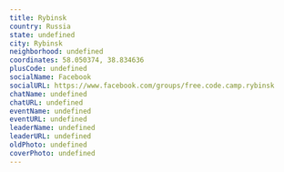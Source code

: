 ```yaml
---
title: Rybinsk
country: Russia
state: undefined
city: Rybinsk
neighborhood: undefined
coordinates: 58.050374, 38.834636
plusCode: undefined
socialName: Facebook
socialURL: https://www.facebook.com/groups/free.code.camp.rybinsk
chatName: undefined
chatURL: undefined
eventName: undefined
eventURL: undefined
leaderName: undefined
leaderURL: undefined
oldPhoto: undefined
coverPhoto: undefined
---
```

